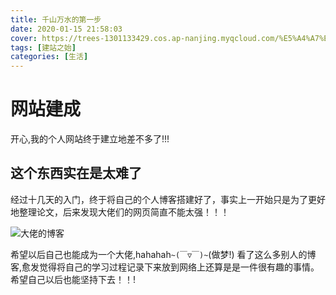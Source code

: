 ```yaml
---
title: 千山万水的第一步
date: 2020-01-15 21:58:03
cover: https://trees-1301133429.cos.ap-nanjing.myqcloud.com/%E5%A4%A7%E4%BD%AC%E7%9A%84%E5%8D%9A%E5%AE%A2.png
tags: [建站之始]
categories: [生活]
---
```

# 网站建成

开心,我的个人网站终于建立地差不多了!!!

## 这个东西实在是太难了

<!--more-->

经过十几天的入门，终于将自己的个人博客搭建好了，事实上一开始只是为了更好地整理论文，后来发现大佬们的网页简直不能太强！！！

![大佬的博客](https://trees-1301133429.cos.ap-nanjing.myqcloud.com/%E5%A4%A7%E4%BD%AC%E7%9A%84%E5%8D%9A%E5%AE%A2.png)

希望以后自己也能成为一个大佬,hahahah`~(￣▽￣)~`(做梦!)
看了这么多别人的博客,愈发觉得将自己的学习过程记录下来放到网络上还算是是一件很有趣的事情。希望自己以后也能坚持下去！！!
